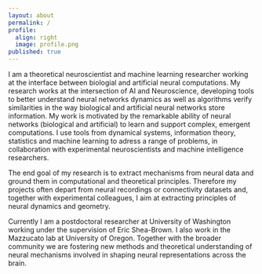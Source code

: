 ```yaml
---
layout: about
permalink: /
profile:
  align: right
  image: profile.png
published: true
---
```


I am a theoretical neuroscientist and machine learning researcher working at the interface between biologial and artificial neural computations. My research works at the intersection of AI and Neuroscience, developing tools to better understand neural networks dynamics as well as algorithms verify similarities in the way biological and artificial neural networks store information. My work is motivated by the remarkable ability of neural networks (biological and artificial) to learn and support complex, emergent computations. I use tools from dynamical systems, information theory, statistics and machine learning to adress a range of problems, in collaboration with experimental neuroscientists and machine intelligence researchers.


The end goal of my research is to extract mechanisms from neural data and ground them in computational and theoretical principles. Therefore my projects often depart from neural recordings or connectivity datasets and, together with experimental colleagues, I aim at extracting principles of neural dynamics and geometry.


Currently I am a postdoctoral researcher at University of Washington working under the supervision of Eric Shea-Brown. I also work in the Mazzucato lab at University of Oregon. Together with the broader community we are fostering new methods and theoretical understanding of neural mechanisms involved in shaping neural representations across the brain.

